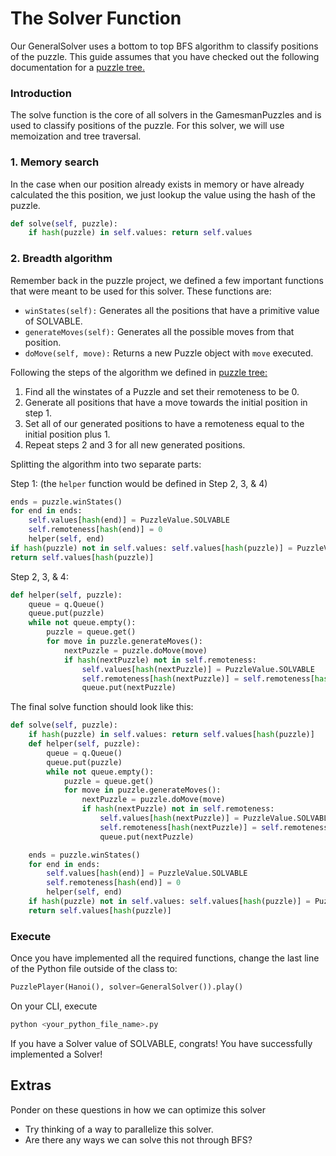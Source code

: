# The Solver Function

Our GeneralSolver uses a bottom to top BFS algorithm to classify positions of the puzzle. This guide assumes that you have checked out the following documentation for a [puzzle tree.](https://nyc.cs.berkeley.edu/wiki/Puzzle_tree)

### Introduction
The solve function is the core of all solvers in the GamesmanPuzzles and is used to classify positions of the puzzle. For this solver, we will use memoization and tree traversal.

### 1. Memory search 
In the case when our position already exists in memory or have already calculated the this position, we just lookup the value using the hash of the puzzle.

```python
def solve(self, puzzle):
    if hash(puzzle) in self.values: return self.values
```

### 2. Breadth algorithm
Remember back in the puzzle project, we defined a few important functions that were meant to be used for this solver. These functions are:
- ```winStates(self):``` Generates all the positions that have a primitive value of SOLVABLE.
- ```generateMoves(self):``` Generates all the possible moves from that position.
- ```doMove(self, move):``` Returns a new Puzzle object with ```move``` executed. 

Following the steps of the algorithm we defined in [puzzle tree:](https://nyc.cs.berkeley.edu/wiki/Puzzle_tree)

1. Find all the winstates of a Puzzle and set their remoteness to be 0.
2. Generate all positions that have a move towards the initial position in step 1.
3. Set all of our generated positions to have a remoteness equal to the initial position plus 1.
4. Repeat steps 2 and 3 for all new generated positions.

Splitting the algorithm into two separate parts:

Step 1: (the ```helper``` function would be defined in Step 2, 3, & 4)
```python
ends = puzzle.winStates()
for end in ends: 
    self.values[hash(end)] = PuzzleValue.SOLVABLE
    self.remoteness[hash(end)] = 0
    helper(self, end)
if hash(puzzle) not in self.values: self.values[hash(puzzle)] = PuzzleValue.UNSOLVABLE
return self.values[hash(puzzle)]

```

Step 2, 3, & 4: 
```python
def helper(self, puzzle):
    queue = q.Queue()
    queue.put(puzzle)
    while not queue.empty():
        puzzle = queue.get()
        for move in puzzle.generateMoves():
            nextPuzzle = puzzle.doMove(move)
            if hash(nextPuzzle) not in self.remoteness:
                self.values[hash(nextPuzzle)] = PuzzleValue.SOLVABLE
                self.remoteness[hash(nextPuzzle)] = self.remoteness[hash(puzzle)] + 1
                queue.put(nextPuzzle)
```

The final solve function should look like this:
```python
def solve(self, puzzle):
    if hash(puzzle) in self.values: return self.values[hash(puzzle)]        
    def helper(self, puzzle):
        queue = q.Queue()
        queue.put(puzzle)
        while not queue.empty():
            puzzle = queue.get()
            for move in puzzle.generateMoves():
                nextPuzzle = puzzle.doMove(move)
                if hash(nextPuzzle) not in self.remoteness:
                    self.values[hash(nextPuzzle)] = PuzzleValue.SOLVABLE
                    self.remoteness[hash(nextPuzzle)] = self.remoteness[hash(puzzle)] + 1
                    queue.put(nextPuzzle)

    ends = puzzle.winStates()
    for end in ends: 
        self.values[hash(end)] = PuzzleValue.SOLVABLE
        self.remoteness[hash(end)] = 0
        helper(self, end)
    if hash(puzzle) not in self.values: self.values[hash(puzzle)] = PuzzleValue.UNSOLVABLE
    return self.values[hash(puzzle)]
```

### Execute
Once you have implemented all the required functions, change the last line of the Python file outside of the class to:
```python
PuzzlePlayer(Hanoi(), solver=GeneralSolver()).play()
```
On your CLI, execute
```bash
python <your_python_file_name>.py
```
If you have a Solver value of SOLVABLE, congrats! You have successfully implemented a Solver!

## Extras
Ponder on these questions in how we can optimize this solver
- Try thinking of a way to parallelize this solver.
- Are there any ways we can solve this not through BFS?
